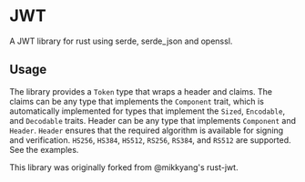 # JWT

A JWT library for rust using serde, serde_json and openssl.

## Usage

The library provides a `Token` type that wraps a header and claims. The claims can be any type that implements the `Component` trait, which is automatically implemented for types that implement the `Sized`, `Encodable`,
and `Decodable` traits. Header can be any type that implements `Component` and `Header`. `Header` ensures that the required algorithm is available for signing and verification. `HS256`, `HS384`, `HS512`, `RS256`, `RS384`, and `RS512` are supported. See the examples.

This library was originally forked from @mikkyang's rust-jwt.

